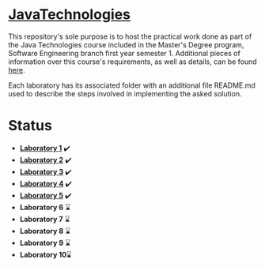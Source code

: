 

# [JavaTechnologies](https://profs.info.uaic.ro/~acf/tj/Fisa%20disciplinei%20-%20Tehnologii%20Java%20%28en%29.pdf)

This repository's sole purpose is to host the practical work done as part of the Java Technologies course included in the Master's Degree program, Software Engineering branch first year semester 1. Additional pieces of information over this course's requirements, as well as details, can be found [here](https://profs.info.uaic.ro/~acf/tj/).

Each laboratory has its associated folder with an additional file README.md used to describe the steps involved in implementing the asked solution.

# Status

 - **[Laboratory 1](https://profs.info.uaic.ro/~acf/tj/labs/lab_01.html)** ✔️
 - **[Laboratory 2](https://profs.info.uaic.ro/~acf/tj/labs/lab_02.html)** ✔️
 - **[Laboratory 3](https://github.com/IonitaCatalin/JavaTechnologies/tree/main/Labs3)** ✔️
 - **[Laboratory 4](https://github.com/IonitaCatalin/JavaTechnologies/tree/main/Labs4)** ✔️ 
 - **[Laboratory 5](https://github.com/IonitaCatalin/JavaTechnologies/tree/main/Labs5)** ✔️
 - **Laboratory 6** ⌛
 - **Laboratory 7** ⌛
 - **Laboratory 8** ⌛
 - **Laboratory 9** ⌛
 - **Laboratory 10**⌛
